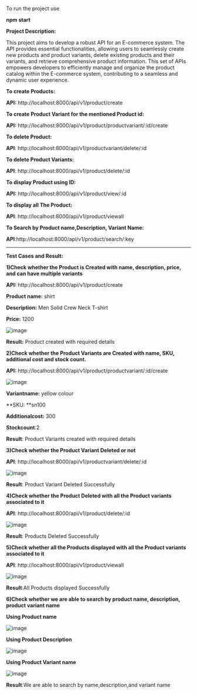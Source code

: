 To run the project use

**npm start**

**Project Description:**

This project aims to develop a robust API for an E-commerce system. The API provides essential functionalities, allowing users to seamlessly create new products and product variants, delete existing products and their variants, and retrieve comprehensive product information. This set of APIs empowers developers to efficiently manage and organize the product catalog within the E-commerce system, contributing to a seamless and dynamic user experience.

**To create Products:**

**API:** http://localhost:8000/api/v1/product/create

**To create Product Variant for the mentioned Product id:**

**API:** http://localhost:8000/api/v1/product/productvariant/:id/create

**To delete Product:**

**API**: http://localhost:8000/api/v1/productvariant/delete/:id

**To delete Product Variants:**

**API**: http://localhost:8000/api/v1/product/delete/:id

**To display Product using ID:**

**API:** http://localhost:8000/api/v1/product/view/:id

**To display all The Product:**

**API**: http://localhost:8000/api/v1/product/viewall

**To Search by Product name,Description, Variant Name:**

**API**:http://localhost:8000/api/v1/product/search/:key


---------------------------------------------------------------------------------------------------------------
**Test Cases and Result:**

**1)Check whether the Product is Created with name, description, price, and can have multiple variants**

**API:** http://localhost:8000/api/v1/product/create

**Product name:** shirt

**Description:** Men Solid Crew Neck T-shirt

**Price:** 1200

![image](https://github.com/rajithsuvarna/E_Commerce_System/assets/109891044/00c1b8dc-0bd7-448d-bcdd-60db6841fb3e)

**Result:** Product created with required details

**2)Check whether the Product Variants are Created with  name, SKU, additional cost and stock count.**

**API:** http://localhost:8000/api/v1/product/productvariant/:id/create

![image](https://github.com/rajithsuvarna/E_Commerce_System/assets/109891044/e7e33c05-1619-4ccd-88b6-f18bd9a6728f)

**Variantname:** yellow colour

**SKU: **sn100

**Additionalcost:** 300

**Stockcount**:2

**Result**: Product Variants created with required details

**3)Check whether the Product Variant Deleted or not**

**API**: http://localhost:8000/api/v1/productvariant/delete/:id

![image](https://github.com/rajithsuvarna/E_Commerce_System/assets/109891044/d6bf66fb-73bb-465a-92c8-b4bc85857b03)

**Result**: Product Variant Deleted Successfully

**4)Check whether the Product Deleted with all the Product variants associated to it**

**API**: http://localhost:8000/api/v1/product/delete/:id

![image](https://github.com/rajithsuvarna/E_Commerce_System/assets/109891044/233bbd78-ee89-4518-af6a-9337ec2c1dc2)

**Result**: Products Deleted Successfully

**5)Check whether all the Products displayed with all the Product variants associated to it**

**API**: http://localhost:8000/api/v1/product/viewall

![image](https://github.com/rajithsuvarna/E_Commerce_System/assets/109891044/b5715d0c-062e-472d-9beb-58b1d1d182c6)

**Result**:All Products displayed Successfully

**6)Check whether we are able to search by product name, description, product variant name**

**Using Product name**

![image](https://github.com/rajithsuvarna/E_Commerce_System/assets/109891044/8cdec517-2638-4a0f-811c-770d5ff6088b)

**Using Product Description**

![image](https://github.com/rajithsuvarna/E_Commerce_System/assets/109891044/843feb42-008f-4270-b4f0-e5047ebb256b)

**Using Product Variant name**

![image](https://github.com/rajithsuvarna/E_Commerce_System/assets/109891044/62bd385c-f0ec-455e-ad5f-4d6edde8f9a0)

**Result**:We are able to search by name,description,and variant name







